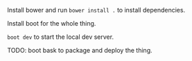 Install bower and run `bower install .` to install dependencies.

Install boot for the whole thing.

`boot dev` to start the local dev server.

TODO: boot bask to package and deploy the thing.
